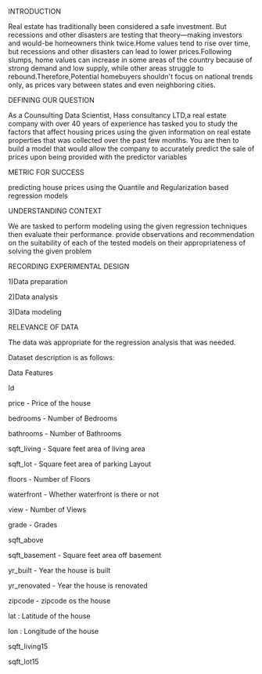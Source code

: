 INTRODUCTION

Real estate has traditionally been considered a safe investment. But recessions and other disasters are testing that theory—making investors and would-be homeowners think twice.Home values tend to rise over time, but recessions and other disasters can lead to lower prices.Following slumps, home values can increase in some areas of the country because of strong demand and low supply, while other areas struggle to rebound.Therefore,Potential homebuyers shouldn't focus on national trends only, as prices vary between states and even neighboring cities.

DEFINING OUR QUESTION

As a Counsulting Data Scientist, Hass consultancy LTD,a real estate company with over 40 years of experience has tasked you to study the factors that affect housing prices using the given information on real estate properties that was collected over the past few months. You are then to build a model that would allow the company to accurately predict the sale of prices upon being provided with the predictor variables

METRIC FOR SUCCESS

predicting house prices using the Quantile and Regularization based regression models

UNDERSTANDING CONTEXT

We are tasked to perform modeling using the given regression techniques then evaluate their performance. provide observations and recommendation on the suitability of each of the tested models on their appropriateness of solving the given problem

RECORDING EXPERIMENTAL DESIGN

1)Data preparation

2)Data analysis

3)Data modeling

RELEVANCE OF DATA

The data was appropriate for the regression analysis that was needed.

Dataset description is as follows:

Data Features

Id

price - Price of the house

bedrooms - Number of Bedrooms

bathrooms - Number of Bathrooms

sqft_living - Square feet area of living area

sqft_lot - Square feet area of parking Layout

floors - Number of Floors

waterfront - Whether waterfront is there or not

view - Number of Views

grade - Grades

sqft_above

sqft_basement - Square feet area off basement

yr_built - Year the house is built

yr_renovated - Year the house is renovated

zipcode - zipcode os the house

lat : Latitude of the house

lon : Longitude of the house

sqft_living15

sqft_lot15
